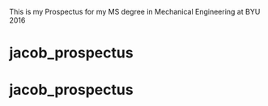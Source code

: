 This is my Prospectus for my MS degree in Mechanical Engineering at BYU
2016
# jacob_prospectus
# jacob_prospectus
